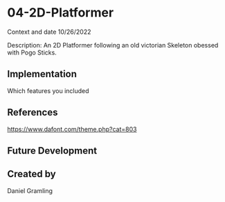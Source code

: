 # 04-2D-Platformer

Context and date
10/26/2022

Description: An 2D Platformer following an old victorian Skeleton obessed with Pogo Sticks.

## Implementation
Which features you included

## References
https://www.dafont.com/theme.php?cat=803


## Future Development

## Created by
Daniel Gramling
